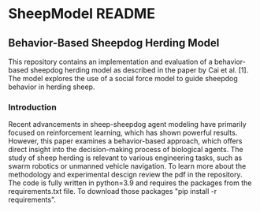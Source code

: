 # SheepModel README
## Behavior-Based Sheepdog Herding Model 
This repository contains an implementation and evaluation of a behavior-based sheepdog herding model as described in the paper by Cai et al. [1]. The model explores the use of a social force model to guide sheepdog behavior in herding sheep.

### Introduction
Recent advancements in sheep-sheepdog agent modeling have primarily focused on reinforcement learning, which has shown powerful results. However, this paper examines a behavior-based approach, which offers direct insight into the decision-making process of biological agents. The study of sheep herding is relevant to various engineering tasks, such as swarm robotics or unmanned vehicle navigation. To learn more about the methodology and experimental descign review the pdf in the repository. The code is fully written in python=3.9 and requires the packages from the requirements.txt file. To download those packages "pip install -r requirements".